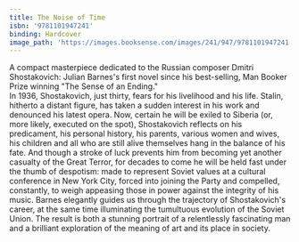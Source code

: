 ```yaml
---
title: The Noise of Time
isbn: '9781101947241'
binding: Hardcover
image_path: 'https://images.booksense.com/images/241/947/9781101947241.jpg'
---
```



A compact masterpiece dedicated to the Russian composer Dmitri Shostakovich: Julian Barnes's first novel since his best-selling, Man Booker Prize winning "The Sense of an Ending."&nbsp;
<br>In 1936, Shostakovich, just thirty, fears for his livelihood and his life. Stalin, hitherto a distant figure, has taken a sudden interest in his work and denounced his latest opera. Now, certain he will be exiled to Siberia (or, more likely, executed on the spot), Shostakovich reflects on his predicament, his personal history, his parents, various women and wives, his children and all who are still alive themselves hang in the balance of his fate. And though a stroke of luck prevents him from becoming yet another casualty of the Great Terror, for decades to come he will be held fast under the thumb of despotism: made to represent Soviet values at a cultural conference in New York City, forced into joining the Party and compelled, constantly, to weigh appeasing those in power against the integrity of his music. Barnes elegantly guides us through the trajectory of Shostakovich's career, at the same time illuminating the tumultuous evolution of the Soviet Union. The result is both a stunning portrait of a relentlessly fascinating man and a brilliant exploration of the meaning of art and its place in society.